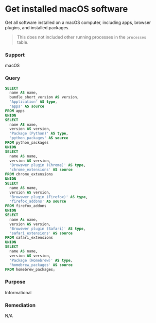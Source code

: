 # Get installed macOS software

Get all software installed on a macOS computer, including apps, browser plugins, and installed packages.

> This does not included other running processes in the `processes` table.

### Support
macOS

### Query
```sql
SELECT
  name AS name,
  bundle_short_version AS version,
  'Application' AS type,
  'apps' AS source
FROM apps
UNION
SELECT
  name AS name,
  version AS version,
  'Package (Python)' AS type,
  'python_packages' AS source
FROM python_packages
UNION
SELECT
  name AS name,
  version AS version,
  'Browswer plugin (Chrome)' AS type,
  'chrome_extensions' AS source
FROM chrome_extensions
UNION
SELECT
  name AS name,
  version AS version,
  'Browswer plugin (Firefox)' AS type,
  'firefox_addons' AS source
FROM firefox_addons
UNION
SELECT
  name As name,
  version AS version,
  'Browswer plugin (Safari)' AS type,
  'safari_extensions' AS source
FROM safari_extensions
UNION
SELECT
  name AS name,
  version AS version,
  'Package (Homebrew)' AS type,
  'homebrew_packages' AS source
FROM homebrew_packages;
```

### Purpose

Informational

### Remediation

N/A
